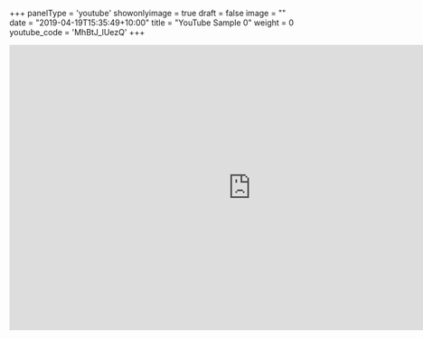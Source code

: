 +++
panelType                   = 'youtube'
showonlyimage = true
draft = false
image = ""
date = "2019-04-19T15:35:49+10:00"
title = "YouTube Sample 0"
weight = 0
youtube_code              = 'MhBtJ_lUezQ'
+++


<iframe width="853" height="505" src="https://www.youtube.com/embed/MhBtJ_lUezQ" frameborder="0" allow="accelerometer; autoplay; encrypted-media; gyroscope; picture-in-picture" allowfullscreen></iframe>
